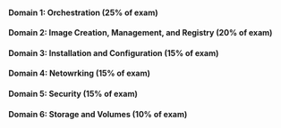 #### Domain 1: Orchestration (25% of exam)

#### Domain 2: Image Creation, Management, and Registry (20% of exam)

#### Domain 3: Installation and Configuration (15% of exam)

#### Domain 4: Netowrking (15% of exam)

#### Domain 5: Security (15% of exam)

#### Domain 6: Storage and Volumes (10% of exam)
